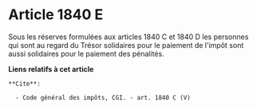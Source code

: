 # Article 1840 E

Sous les réserves formulées aux articles 1840 C et 1840 D les personnes qui sont au regard du Trésor solidaires pour le
paiement de l'impôt sont aussi solidaires pour le paiement des pénalités.

**Liens relatifs à cet article**

	**Cite**:

	  - Code général des impôts, CGI. - art. 1840 C (V)
